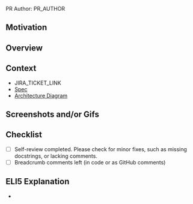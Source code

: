 <!-- This is the PR Template that will populate all auto-opened feature PRs -->
<!-- To be used, the branch must be named appropriately: feature/<etcetera> -->

PR Author: PR_AUTHOR

## Motivation

<!-- Why should these changes be brought into the codebase?  -->

## Overview

<!-- A longer-form overview of the changes proposed in this PR.
  Please provide any context that your reviewers might need to successfully complete a code review -->

## Context

- JIRA_TICKET_LINK
- [Spec]()
- [Architecture Diagram]() <!-- This may be a link or an inlined image -->

## Screenshots and/or Gifs

<!-- insert either (where relevant) here -->

## Checklist

<!-- please check these boxes by replacing the whitespace with an "x" when the item has been completed -->
<!-- e.g. [x] Self-review completed -->

- [ ] Self-review completed. Please check for minor fixes, such as missing docstrings, or lacking comments.
- [ ] Breadcrumb comments left (in code or as GitHub comments)

## ELI5 Explanation

<!-- A one sentence explanation of the changes in this PR.
  This sentence may be used in autogenerated user-facing release notes. -->
<!-- - [dev-facing] | [user-facing] -->
- 